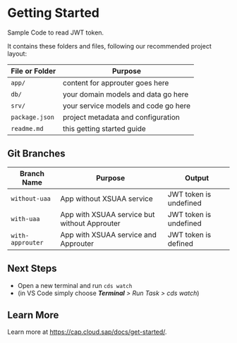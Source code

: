 # Getting Started

Sample Code to read JWT token.

It contains these folders and files, following our recommended project layout:

| File or Folder | Purpose                              |
| -------------- | ------------------------------------ |
| `app/`         | content for approuter goes here      |
| `db/`          | your domain models and data go here  |
| `srv/`         | your service models and code go here |
| `package.json` | project metadata and configuration   |
| `readme.md`    | this getting started guide           |

## Git Branches

| Branch Name      | Purpose                                      | Output                 |
| ---------------- | -------------------------------------------- | ---------------------- |
| `without-uaa`    | App without XSUAA service                    | JWT token is undefined |
| `with-uaa`       | App with XSUAA service but without Approuter | JWT token is undefined |
| `with-approuter` | App with XSUAA service and Approuter         | JWT token is defined   |

## Next Steps

- Open a new terminal and run `cds watch`
- (in VS Code simply choose _**Terminal** > Run Task > cds watch_)

## Learn More

Learn more at https://cap.cloud.sap/docs/get-started/.
